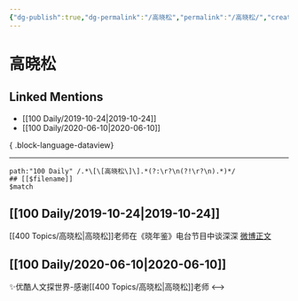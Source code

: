 ```yaml
---
{"dg-publish":true,"dg-permalink":"/高晓松","permalink":"/高晓松/","created":"2023-03-29T20:46:43.000+08:00","updated":"2023-04-10T17:25:05.000+08:00"}
---
```


# 高晓松

## Linked Mentions
- [[100 Daily/2019-10-24\|2019-10-24]]
- [[100 Daily/2020-06-10\|2020-06-10]]

{ .block-language-dataview}

---

```expander
path:"100 Daily" /.*\[\[高晓松\]\].*(?:\r?\n(?!\r?\n).*)*/
## [[$filename]]
$match
```
## [[100 Daily/2019-10-24\|2019-10-24]]
[[400 Topics/高晓松\|高晓松]]老师在《晓年鉴》电台节目中谈深深 [微博正文](https://m.weibo.cn/6466290670/4430923070082698)
## [[100 Daily/2020-06-10\|2020-06-10]]
✨优酷人文探世界-感谢[[400 Topics/高晓松\|高晓松]]老师[](https://m.weibo.cn/6466290670/4514246002885207)
<-->